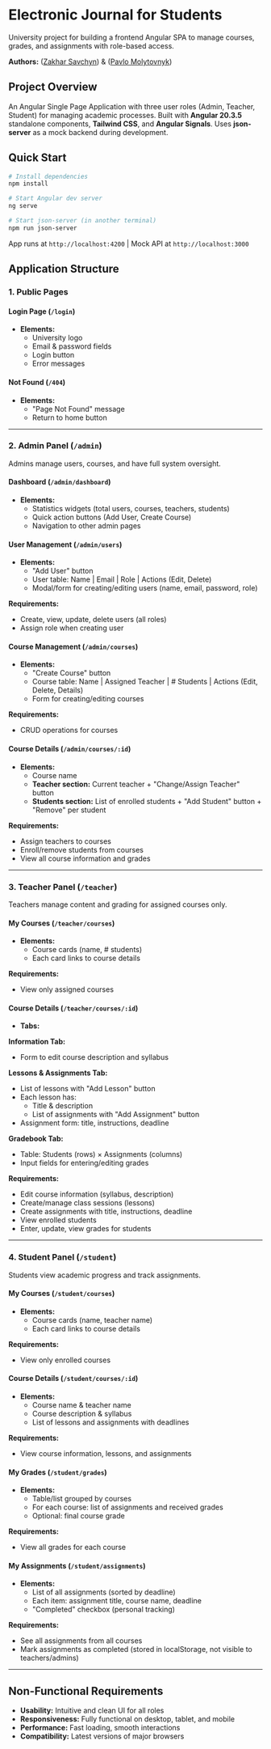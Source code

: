 # Electronic Journal for Students

University project for building a frontend Angular SPA to manage courses, grades, and assignments with role-based access.

**Authors:** ([Zakhar Savchyn](https://github.com/zave52)) & ([Pavlo Molytovnyk](https://github.com/PavloMolytovnyk))

## Project Overview

An Angular Single Page Application with three user roles (Admin, Teacher, Student) for managing academic processes. Built with **Angular 20.3.5** standalone components, **Tailwind CSS**, and **Angular Signals**. Uses **json-server** as a mock backend during development.

## Quick Start

```bash
# Install dependencies
npm install

# Start Angular dev server
ng serve

# Start json-server (in another terminal)
npm run json-server
```

App runs at `http://localhost:4200` | Mock API at `http://localhost:3000`

## Application Structure

### 1. Public Pages

#### Login Page (`/login`)
- **Elements:**
  - University logo
  - Email & password fields
  - Login button
  - Error messages

#### Not Found (`/404`)
- **Elements:**
  - "Page Not Found" message
  - Return to home button

---

### 2. Admin Panel (`/admin`)

Admins manage users, courses, and have full system oversight.

#### Dashboard (`/admin/dashboard`)
- **Elements:**
  - Statistics widgets (total users, courses, teachers, students)
  - Quick action buttons (Add User, Create Course)
  - Navigation to other admin pages

#### User Management (`/admin/users`)
- **Elements:**
  - "Add User" button
  - User table: Name | Email | Role | Actions (Edit, Delete)
  - Modal/form for creating/editing users (name, email, password, role)

**Requirements:**
- Create, view, update, delete users (all roles)
- Assign role when creating user

#### Course Management (`/admin/courses`)
- **Elements:**
  - "Create Course" button
  - Course table: Name | Assigned Teacher | # Students | Actions (Edit, Delete, Details)
  - Form for creating/editing courses

**Requirements:**
- CRUD operations for courses

#### Course Details (`/admin/courses/:id`)
- **Elements:**
  - Course name
  - **Teacher section:** Current teacher + "Change/Assign Teacher" button
  - **Students section:** List of enrolled students + "Add Student" button + "Remove" per student

**Requirements:**
- Assign teachers to courses
- Enroll/remove students from courses
- View all course information and grades

---

### 3. Teacher Panel (`/teacher`)

Teachers manage content and grading for assigned courses only.

#### My Courses (`/teacher/courses`)
- **Elements:**
  - Course cards (name, # students)
  - Each card links to course details

**Requirements:**
- View only assigned courses

#### Course Details (`/teacher/courses/:id`)
- **Tabs:**

**Information Tab:**
- Form to edit course description and syllabus

**Lessons & Assignments Tab:**
- List of lessons with "Add Lesson" button
- Each lesson has:
  - Title & description
  - List of assignments with "Add Assignment" button
- Assignment form: title, instructions, deadline

**Gradebook Tab:**
- Table: Students (rows) × Assignments (columns)
- Input fields for entering/editing grades

**Requirements:**
- Edit course information (syllabus, description)
- Create/manage class sessions (lessons)
- Create assignments with title, instructions, deadline
- View enrolled students
- Enter, update, view grades for students

---

### 4. Student Panel (`/student`)

Students view academic progress and track assignments.

#### My Courses (`/student/courses`)
- **Elements:**
  - Course cards (name, teacher name)
  - Each card links to course details

**Requirements:**
- View only enrolled courses

#### Course Details (`/student/courses/:id`)
- **Elements:**
  - Course name & teacher name
  - Course description & syllabus
  - List of lessons and assignments with deadlines

**Requirements:**
- View course information, lessons, and assignments

#### My Grades (`/student/grades`)
- **Elements:**
  - Table/list grouped by courses
  - For each course: list of assignments and received grades
  - Optional: final course grade

**Requirements:**
- View all grades for each course

#### My Assignments (`/student/assignments`)
- **Elements:**
  - List of all assignments (sorted by deadline)
  - Each item: assignment title, course name, deadline
  - "Completed" checkbox (personal tracking)

**Requirements:**
- See all assignments from all courses
- Mark assignments as completed (stored in localStorage, not visible to teachers/admins)

---

## Non-Functional Requirements

- **Usability:** Intuitive and clean UI for all roles
- **Responsiveness:** Fully functional on desktop, tablet, and mobile
- **Performance:** Fast loading, smooth interactions
- **Compatibility:** Latest versions of major browsers

